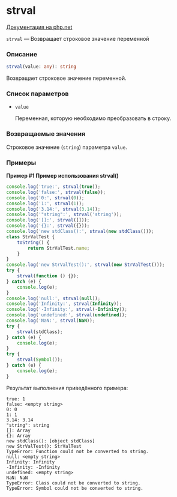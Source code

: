 # strval

[Документация на php.net](https://www.php.net/manual/ru/function.strval.php)

`strval` — Возвращает строковое значение переменной

### Описание

```ts
strval(value: any): string
```

Возвращает строковое значение переменной.

### Список параметров

-   `value`

    Переменная, которую необходимо преобразовать в строку.

### Возвращаемые значения

Строковое значение (`string`) параметра `value`.

### Примеры

**Пример #1 Пример использования strval()**

```js
console.log('true:', strval(true));
console.log('false:', strval(false));
console.log('0:', strval(0));
console.log('1:', strval(1));
console.log('3.14:', strval(3.14));
console.log('"string":', strval('string'));
console.log('[]:', strval([]));
console.log('{}:', strval({}));
console.log('new stdClass():', strval(new stdClass()));
class StrValTest {
    toString() {
        return StrValTest.name;
    }
}
console.log('new StrValTest():', strval(new StrValTest()));
try {
    strval(function () {});
} catch (e) {
    console.log(e);
}
console.log('null:', strval(null));
console.log('Infinity:', strval(Infinity));
console.log('-Infinity:', strval(-Infinity));
console.log('undefined:', strval(undefined));
console.log('NaN:', strval(NaN));
try {
    strval(stdClass);
} catch (e) {
    console.log(e);
}
try {
    strval(Symbol());
} catch (e) {
    console.log(e);
}
```

Результат выполнения приведённого примера:

    true: 1
    false: <empty string>
    0: 0
    1: 1
    3.14: 3.14
    "string": string
    []: Array
    {}: Array
    new stdClass(): [object stdClass]
    new StrValTest(): StrValTest
    TypeError: Function could not be converted to string.
    null: <empty string>
    Infinity: Infinity
    -Infinity: -Infinity
    undefined: <empty string>
    NaN: NaN
    TypeError: Class could not be converted to string.
    TypeError: Symbol could not be converted to string.
